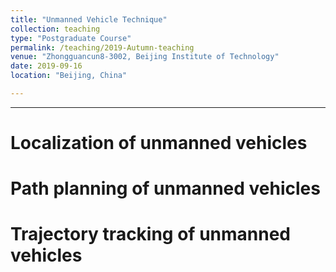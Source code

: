 ```yaml
---
title: "Unmanned Vehicle Technique"
collection: teaching
type: "Postgraduate Course"
permalink: /teaching/2019-Autumn-teaching
venue: "Zhongguancun8-3002, Beijing Institute of Technology"
date: 2019-09-16
location: "Beijing, China"

---
```





------
# Localization of unmanned vehicles


# Path planning of unmanned vehicles


# Trajectory tracking of unmanned vehicles

